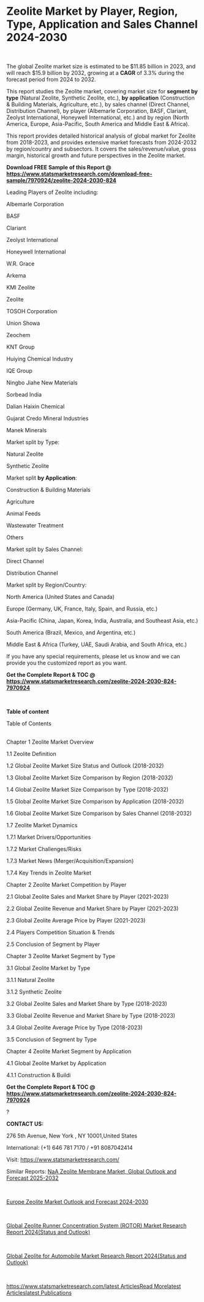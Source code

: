 <h1>Zeolite Market by Player, Region, Type, Application and Sales Channel 2024-2030</h1><br/><p>The global Zeolite market size is estimated to be $11.85 billion in 2023, and will reach $15.9 billion by 2032, growing at a <strong>CAGR</strong> of 3.3% during the forecast period from 2024 to 2032.</p>
 
 
 
 <p>This report studies the Zeolite market, covering market size for <strong>segment by type</strong> (Natural Zeolite, Synthetic Zeolite, etc.), <strong>by application</strong> (Construction & Building Materials, Agriculture, etc.), by sales channel (Direct Channel, Distribution Channel), by player (Albemarle Corporation, BASF, Clariant, Zeolyst International, Honeywell International, etc.) and by region (North America, Europe, Asia-Pacific, South America and Middle East & Africa).</p>
 
 
 
 <p>This report provides detailed historical analysis of global market for Zeolite from 2018-2023, and provides extensive market forecasts from 2024-2032 by region/country and subsectors. It covers the sales/revenue/value, gross margin, historical growth and future perspectives in the Zeolite market.</p>
 
 
 
 <p><strong>Download FREE Sample of this Report @ <a href="https://www.statsmarketresearch.com/download-free-sample/7970924/zeolite-2024-2030-824">https://www.statsmarketresearch.com/download-free-sample/7970924/zeolite-2024-2030-824</a></strong></p>
 
 
 
 <p>Leading Players of Zeolite including:</p>
 
 
 
 <p>Albemarle Corporation</p>
 
 
 
 <p>BASF</p>
 
 
 
 <p>Clariant</p>
 
 
 
 <p>Zeolyst International</p>
 
 
 
 <p>Honeywell International</p>
 
 
 
 <p>W.R. Grace</p>
 
 
 
 <p>Arkema</p>
 
 
 
 <p>KMI Zeolite</p>
 
 
 
 <p>Zeolite</p>
 
 
 
 <p>TOSOH Corporation</p>
 
 
 
 <p>Union Showa</p>
 
 
 
 <p>Zeochem</p>
 
 
 
 <p>KNT Group</p>
 
 
 
 <p>Huiying Chemical Industry</p>
 
 
 
 <p>IQE Group</p>
 
 
 
 <p>Ningbo Jiahe New Materials</p>
 
 
 
 <p>Sorbead India</p>
 
 
 
 <p>Dalian Haixin Chemical</p>
 
 
 
 <p>Gujarat Credo Mineral Industries</p>
 
 
 
 <p>Manek Minerals</p>
 
 
 
 <p>Market split by Type:</p>
 
 
 
 <p>Natural Zeolite</p>
 
 
 
 <p>Synthetic Zeolite</p>
 
 
 
 <p>Market split <strong>by Application</strong>:</p>
 
 
 
 <p>Construction & Building Materials</p>
 
 
 
 <p>Agriculture</p>
 
 
 
 <p>Animal Feeds</p>
 
 
 
 <p>Wastewater Treatment</p>
 
 
 
 <p>Others</p>
 
 
 
 <p>Market split by Sales Channel:</p>
 
 
 
 <p>Direct Channel</p>
 
 
 
 <p>Distribution Channel</p>
 
 
 
 <p>Market split by Region/Country:</p>
 
 
 
 <p>North America (United States and Canada)</p>
 
 
 
 <p>Europe (Germany, UK, France, Italy, Spain, and Russia, etc.)</p>
 
 
 
 <p>Asia-Pacific (China, Japan, Korea, India, Australia, and Southeast Asia, etc.)</p>
 
 
 
 <p>South America (Brazil, Mexico, and Argentina, etc.)</p>
 
 
 
 <p>Middle East & Africa (Turkey, UAE, Saudi Arabia, and South Africa, etc.)</p>
 
 
 
 <p>If you have any special requirements, please let us know and we can provide you the customized report as you want.</p>
 
 
 
 <div><b>Get the Complete Report & TOC @ <a href="https://www.statsmarketresearch.com/zeolite-2024-2030-824-7970924">https://www.statsmarketresearch.com/zeolite-2024-2030-824-7970924</a></b></div>
 
 
 
 <p><br />
 
 <b>Table of content</b></p>
 
 
 
 <p>Table of Contents<br />
 
 <br />
 
 Chapter 1 Zeolite Market Overview<br />
 
 1.1 Zeolite Definition<br />
 
 1.2 Global Zeolite Market Size Status and Outlook (2018-2032)<br />
 
 1.3 Global Zeolite Market Size Comparison by Region (2018-2032)<br />
 
 1.4 Global Zeolite Market Size Comparison by Type (2018-2032)<br />
 
 1.5 Global Zeolite Market Size Comparison by Application (2018-2032)<br />
 
 1.6 Global Zeolite Market Size Comparison by Sales Channel (2018-2032)<br />
 
 1.7 Zeolite Market Dynamics<br />
 
 1.7.1 Market Drivers/Opportunities<br />
 
 1.7.2 Market Challenges/Risks<br />
 
 1.7.3 Market News (Merger/Acquisition/Expansion)<br />
 
 1.7.4 Key Trends in Zeolite Market<br />
 
 Chapter 2 Zeolite Market Competition by Player<br />
 
 2.1 Global Zeolite Sales and Market Share by Player (2021-2023)<br />
 
 2.2 Global Zeolite Revenue and Market Share by Player (2021-2023)<br />
 
 2.3 Global Zeolite Average Price by Player (2021-2023)<br />
 
 2.4 Players Competition Situation & Trends<br />
 
 2.5 Conclusion of Segment by Player<br />
 
 Chapter 3 Zeolite Market Segment by Type<br />
 
 3.1 Global Zeolite Market by Type<br />
 
 3.1.1 Natural Zeolite<br />
 
 3.1.2 Synthetic Zeolite<br />
 
 3.2 Global Zeolite Sales and Market Share by Type (2018-2023)<br />
 
 3.3 Global Zeolite Revenue and Market Share by Type (2018-2023)<br />
 
 3.4 Global Zeolite Average Price by Type (2018-2023)<br />
 
 3.5 Conclusion of Segment by Type<br />
 
 Chapter 4 Zeolite Market Segment by Application<br />
 
 4.1 Global Zeolite Market by Application<br />
 
 4.1.1 Construction & Buildi</p>
 
 
 
 <div><b>Get the Complete Report & TOC @ <a href="https://www.statsmarketresearch.com/zeolite-2024-2030-824-7970924">https://www.statsmarketresearch.com/zeolite-2024-2030-824-7970924</a></b></div>
 
 
 
 <p>? </p>
 
 
 
 <p><b>CONTACT US:</b><br />
 
 276 5th Avenue, New York , NY 10001,United States<br />
 
 International: (+1) 646 781 7170 / +91 8087042414<br />
 
 Visit: <a href="https://www.statsmarketresearch.com/">https://www.statsmarketresearch.com/</a><br />
 
 Similar Reports: <a href="https://www.statsmarketresearch.com/zeolite-2024-2030-824-7970924">NaA Zeolite Membrane Market, Global Outlook and Forecast 2025-2032</a><br />
 
 <br />
 
 <a href="https://www.statsmarketresearch.com/zeolite-2024-2030-824-7970924">Europe Zeolite Market Outlook and Forecast 2024-2030</a><br />
 
 <br />
 
 <a href="https://www.statsmarketresearch.com/zeolite-2024-2030-824-7970924">Global Zeolite Runner Concentration System (ROTOR) Market Research Report 2024(Status and Outlook)</a><br />
 
 <br />
 
 <a href="https://www.statsmarketresearch.com/zeolite-2024-2030-824-7970924">Global Zeolite for Automobile Market Research Report 2024(Status and Outlook)</a><br />
 
 <br />
 
 <a href="https://gyeongbokgung.com">https://www.statsmarketresearch.com/</a><a href="https://hallyeomaritime.com">latest Articles</a><a href="https://jingwansa.com">Read More</a><a href="https://nguoiviet.jp/">latest Articles</a><a href="https://www.intelmarketresearch.com/">latest Publications</a></p>
